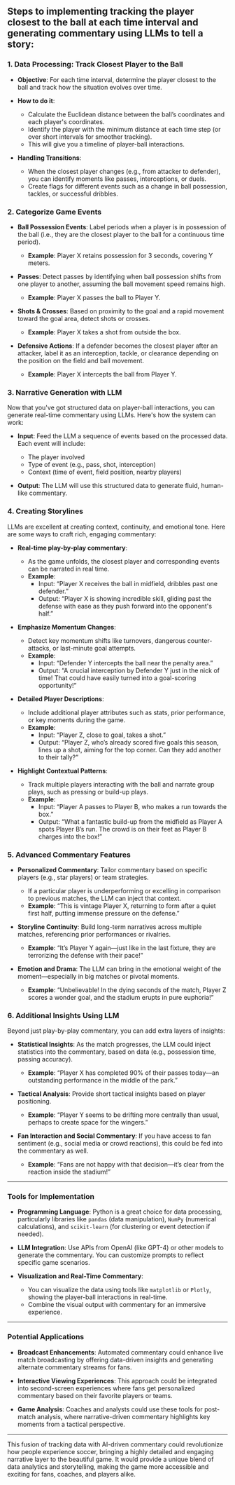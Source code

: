 ## **Steps to implementing tracking the player closest to the ball at each time interval and generating commentary using LLMs to tell a story:**

### 1. **Data Processing: Track Closest Player to the Ball**
   - **Objective**: For each time interval, determine the player closest to the ball and track how the situation evolves over time.
   - **How to do it**:
     - Calculate the Euclidean distance between the ball’s coordinates and each player's coordinates.
     - Identify the player with the minimum distance at each time step (or over short intervals for smoother tracking).
     - This will give you a timeline of player-ball interactions.
   
   - **Handling Transitions**:
     - When the closest player changes (e.g., from attacker to defender), you can identify moments like passes, interceptions, or duels.
     - Create flags for different events such as a change in ball possession, tackles, or successful dribbles.

### 2. **Categorize Game Events**
   - **Ball Possession Events**: Label periods when a player is in possession of the ball (i.e., they are the closest player to the ball for a continuous time period).
     - **Example**: Player X retains possession for 3 seconds, covering Y meters.
   
   - **Passes**: Detect passes by identifying when ball possession shifts from one player to another, assuming the ball movement speed remains high.
     - **Example**: Player X passes the ball to Player Y.

   - **Shots & Crosses**: Based on proximity to the goal and a rapid movement toward the goal area, detect shots or crosses.
     - **Example**: Player X takes a shot from outside the box.

   - **Defensive Actions**: If a defender becomes the closest player after an attacker, label it as an interception, tackle, or clearance depending on the position on the field and ball movement.
     - **Example**: Player X intercepts the ball from Player Y.

### 3. **Narrative Generation with LLM**
   Now that you've got structured data on player-ball interactions, you can generate real-time commentary using LLMs. Here's how the system can work:

   - **Input**: Feed the LLM a sequence of events based on the processed data. Each event will include:
     - The player involved
     - Type of event (e.g., pass, shot, interception)
     - Context (time of event, field position, nearby players)
   
   - **Output**: The LLM will use this structured data to generate fluid, human-like commentary.

### 4. **Creating Storylines**
   LLMs are excellent at creating context, continuity, and emotional tone. Here are some ways to craft rich, engaging commentary:

   - **Real-time play-by-play commentary**: 
     - As the game unfolds, the closest player and corresponding events can be narrated in real time.
     - **Example**:
       - Input: “Player X receives the ball in midfield, dribbles past one defender.”
       - Output: “Player X is showing incredible skill, gliding past the defense with ease as they push forward into the opponent's half.”

   - **Emphasize Momentum Changes**:
     - Detect key momentum shifts like turnovers, dangerous counter-attacks, or last-minute goal attempts.
     - **Example**:
       - Input: “Defender Y intercepts the ball near the penalty area.”
       - Output: “A crucial interception by Defender Y just in the nick of time! That could have easily turned into a goal-scoring opportunity!”

   - **Detailed Player Descriptions**:
     - Include additional player attributes such as stats, prior performance, or key moments during the game.
     - **Example**:
       - Input: “Player Z, close to goal, takes a shot.”
       - Output: “Player Z, who’s already scored five goals this season, lines up a shot, aiming for the top corner. Can they add another to their tally?”

   - **Highlight Contextual Patterns**:
     - Track multiple players interacting with the ball and narrate group plays, such as pressing or build-up plays.
     - **Example**:
       - Input: “Player A passes to Player B, who makes a run towards the box.”
       - Output: “What a fantastic build-up from the midfield as Player A spots Player B’s run. The crowd is on their feet as Player B charges into the box!”

### 5. **Advanced Commentary Features**
   - **Personalized Commentary**: Tailor commentary based on specific players (e.g., star players) or team strategies.
     - If a particular player is underperforming or excelling in comparison to previous matches, the LLM can inject that context.
     - **Example**: “This is vintage Player X, returning to form after a quiet first half, putting immense pressure on the defense.”

   - **Storyline Continuity**: Build long-term narratives across multiple matches, referencing prior performances or rivalries.
     - **Example**: “It’s Player Y again—just like in the last fixture, they are terrorizing the defense with their pace!”

   - **Emotion and Drama**: The LLM can bring in the emotional weight of the moment—especially in big matches or pivotal moments.
     - **Example**: “Unbelievable! In the dying seconds of the match, Player Z scores a wonder goal, and the stadium erupts in pure euphoria!”

### 6. **Additional Insights Using LLM**
   Beyond just play-by-play commentary, you can add extra layers of insights:
   - **Statistical Insights**: As the match progresses, the LLM could inject statistics into the commentary, based on data (e.g., possession time, passing accuracy).
     - **Example**: “Player X has completed 90% of their passes today—an outstanding performance in the middle of the park.”
   
   - **Tactical Analysis**: Provide short tactical insights based on player positioning.
     - **Example**: “Player Y seems to be drifting more centrally than usual, perhaps to create space for the wingers.”

   - **Fan Interaction and Social Commentary**: If you have access to fan sentiment (e.g., social media or crowd reactions), this could be fed into the commentary as well.
     - **Example**: “Fans are not happy with that decision—it’s clear from the reaction inside the stadium!”

---

### **Tools for Implementation**

- **Programming Language**: Python is a great choice for data processing, particularly libraries like `pandas` (data manipulation), `NumPy` (numerical calculations), and `scikit-learn` (for clustering or event detection if needed).
  
- **LLM Integration**: Use APIs from OpenAI (like GPT-4) or other models to generate the commentary. You can customize prompts to reflect specific game scenarios.
  
- **Visualization and Real-Time Commentary**:
  - You can visualize the data using tools like `matplotlib` or `Plotly`, showing the player-ball interactions in real-time.
  - Combine the visual output with commentary for an immersive experience.

---

### **Potential Applications**
- **Broadcast Enhancements**: Automated commentary could enhance live match broadcasting by offering data-driven insights and generating alternate commentary streams for fans.
  
- **Interactive Viewing Experiences**: This approach could be integrated into second-screen experiences where fans get personalized commentary based on their favorite players or teams.
  
- **Game Analysis**: Coaches and analysts could use these tools for post-match analysis, where narrative-driven commentary highlights key moments from a tactical perspective.

---

This fusion of tracking data with AI-driven commentary could revolutionize how people experience soccer, bringing a highly detailed and engaging narrative layer to the beautiful game. It would provide a unique blend of data analytics and storytelling, making the game more accessible and exciting for fans, coaches, and players alike.
